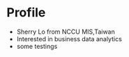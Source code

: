 
# Profile
- Sherry Lo from NCCU MIS,Taiwan 
- Interested in business data analytics
- some testings


